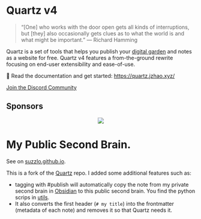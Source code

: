 # Quartz v4

> “[One] who works with the door open gets all kinds of interruptions, but [they] also occasionally gets clues as to what the world is and what might be important.” — Richard Hamming

Quartz is a set of tools that helps you publish your [digital garden](https://jzhao.xyz/posts/networked-thought) and notes as a website for free.
Quartz v4 features a from-the-ground rewrite focusing on end-user extensibility and ease-of-use.

🔗 Read the documentation and get started: https://quartz.jzhao.xyz/

[Join the Discord Community](https://discord.gg/cRFFHYye7t)

## Sponsors

<p align="center">
  <a href="https://github.com/sponsors/jackyzha0">
    <img src="https://cdn.jsdelivr.net/gh/jackyzha0/jackyzha0/sponsorkit/sponsors.svg" />
  </a>
</p>

# My Public Second Brain.

See on [suzzlo.github.io](https://suzzlo.github.io).

This is a fork of the [Quartz](https://github.com/jackyzha0/quartz) repo. I added some additional features such as:

- tagging with #publish will automatically copy the note from my private second brain in [Obsidian](https://obsidian.md/) to this public second brain. You find the python scrips in [utils](https://github.com/sspaeti/second-brain-public/blob/hugo/utils).
- It also converts the first header (`# my title`) into the frontmatter (metadata of each note) and removes it so that Quartz needs it.
